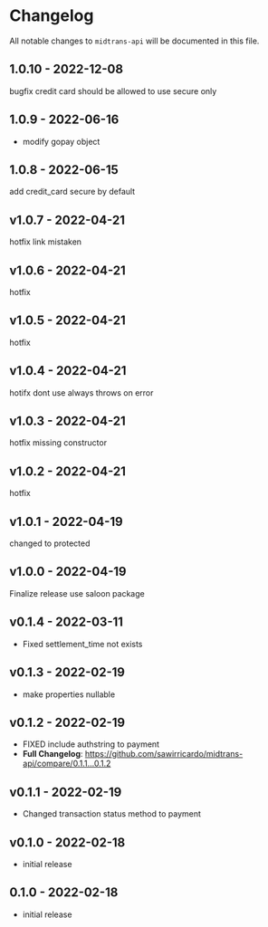 # Changelog

All notable changes to `midtrans-api` will be documented in this file.

## 1.0.10 - 2022-12-08

bugfix credit card should be allowed to use secure only

## 1.0.9 - 2022-06-16

- modify gopay object

## 1.0.8 - 2022-06-15

add credit_card secure by default

## v1.0.7 - 2022-04-21

hotfix link mistaken

## v1.0.6 - 2022-04-21

hotfix

## v1.0.5 - 2022-04-21

hotfix

## v1.0.4 - 2022-04-21

hotifx dont use always throws on error

## v1.0.3 - 2022-04-21

hotfix missing constructor

## v1.0.2 - 2022-04-21

hotfix

## v1.0.1 - 2022-04-19

changed to protected

## v1.0.0 - 2022-04-19

Finalize release use saloon package

## v0.1.4 - 2022-03-11

- Fixed settlement_time not exists

## v0.1.3 - 2022-02-19

- make properties nullable

## v0.1.2 - 2022-02-19

- FIXED include authstring to payment
- **Full Changelog**: https://github.com/sawirricardo/midtrans-api/compare/0.1.1...0.1.2

## v0.1.1 - 2022-02-19

- Changed transaction status method to payment

## v0.1.0 - 2022-02-18

- initial release

## 0.1.0 - 2022-02-18

- initial release
